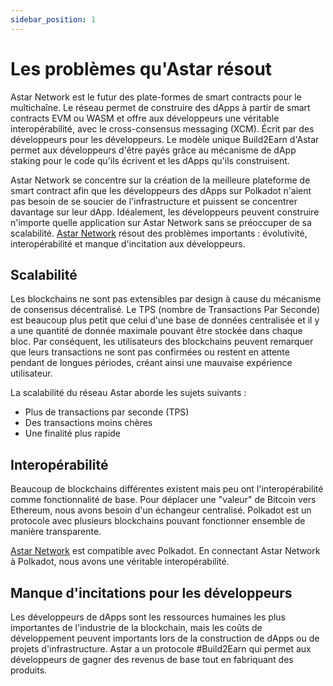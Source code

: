 ```yaml
---
sidebar_position: 1
---
```


# Les problèmes qu'Astar résout

Astar Network est le futur des plate-formes de smart contracts pour le multichaîne. Le réseau permet de construire des dApps à partir de smart contracts EVM ou WASM et offre aux développeurs une véritable interopérabilité, avec le cross-consensus messaging (XCM). Écrit par des développeurs pour les développeurs. Le modèle unique Build2Earn d'Astar permet aux développeurs d'être payés grâce au mécanisme de dApp staking pour le code qu'ils écrivent et les dApps qu'ils construisent.

Astar Network se concentre sur la création de la meilleure plateforme de smart contract afin que les développeurs des dApps sur Polkadot n'aient pas besoin de se soucier de l'infrastructure et puissent se concentrer davantage sur leur dApp. Idéalement, les développeurs peuvent construire n'importe quelle application sur Astar Network sans se préoccuper de sa scalabilité. [Astar Network](https://astar.network/) résout des problèmes importants : évolutivité, interopérabilité et manque d'incitation aux développeurs.

## Scalabilité

Les blockchains ne sont pas extensibles par design à cause du mécanisme de consensus décentralisé. Le TPS (nombre de Transactions Par Seconde) est beaucoup plus petit que celui d'une base de données centralisée et il y a une quantité de donnée maximale pouvant être stockée dans chaque bloc. Par conséquent, les utilisateurs des blockchains peuvent remarquer que leurs transactions ne sont pas confirmées ou restent en attente pendant de longues périodes, créant ainsi une mauvaise expérience utilisateur.

La scalabilité du réseau Astar aborde les sujets suivants :

- Plus de transactions par seconde (TPS)
- Des transactions moins chères
- Une finalité plus rapide

## Interopérabilité

Beaucoup de blockchains différentes existent mais peu ont l'interopérabilité comme fonctionnalité de base. Pour déplacer une "valeur" de Bitcoin vers Ethereum, nous avons besoin d'un échangeur centralisé. Polkadot est un protocole avec plusieurs blockchains pouvant fonctionner ensemble de manière transparente.

[Astar Network][] est compatible avec Polkadot. En connectant Astar Network à Polkadot, nous avons une véritable interopérabilité.

## Manque d'incitations pour les développeurs
 Les développeurs de dApps sont les ressources humaines les plus importantes de l'industrie de la blockchain, mais les coûts de développement peuvent importants lors de la construction de dApps ou de projets d'infrastructure. Astar a un protocole #Build2Earn qui permet aux développeurs de gagner des revenus de base tout en fabriquant des produits.

[Astar Network]: https://astar.network/